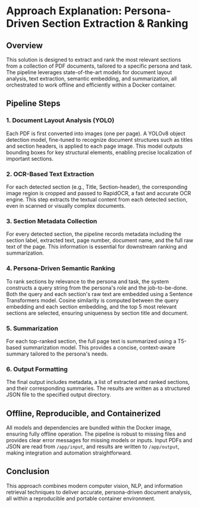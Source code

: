 # Approach Explanation: Persona-Driven Section Extraction & Ranking

## Overview
This solution is designed to extract and rank the most relevant sections from a collection of PDF documents, tailored to a specific persona and task. The pipeline leverages state-of-the-art models for document layout analysis, text extraction, semantic embedding, and summarization, all orchestrated to work offline and efficiently within a Docker container.

## Pipeline Steps

### 1. Document Layout Analysis (YOLO)
Each PDF is first converted into images (one per page). A YOLOv8 object detection model, fine-tuned to recognize document structures such as titles and section headers, is applied to each page image. This model outputs bounding boxes for key structural elements, enabling precise localization of important sections.

### 2. OCR-Based Text Extraction
For each detected section (e.g., Title, Section-header), the corresponding image region is cropped and passed to RapidOCR, a fast and accurate OCR engine. This step extracts the textual content from each detected section, even in scanned or visually complex documents.

### 3. Section Metadata Collection
For every detected section, the pipeline records metadata including the section label, extracted text, page number, document name, and the full raw text of the page. This information is essential for downstream ranking and summarization.

### 4. Persona-Driven Semantic Ranking
To rank sections by relevance to the persona and task, the system constructs a query string from the persona's role and the job-to-be-done. Both the query and each section's raw text are embedded using a Sentence Transformers model. Cosine similarity is computed between the query embedding and each section embedding, and the top 5 most relevant sections are selected, ensuring uniqueness by section title and document.

### 5. Summarization
For each top-ranked section, the full page text is summarized using a T5-based summarization model. This provides a concise, context-aware summary tailored to the persona's needs.

### 6. Output Formatting
The final output includes metadata, a list of extracted and ranked sections, and their corresponding summaries. The results are written as a structured JSON file to the specified output directory.

## Offline, Reproducible, and Containerized
All models and dependencies are bundled within the Docker image, ensuring fully offline operation. The pipeline is robust to missing files and provides clear error messages for missing models or inputs. Input PDFs and JSON are read from `/app/input`, and results are written to `/app/output`, making integration and automation straightforward.

## Conclusion
This approach combines modern computer vision, NLP, and information retrieval techniques to deliver accurate, persona-driven document analysis, all within a reproducible and portable container environment. 